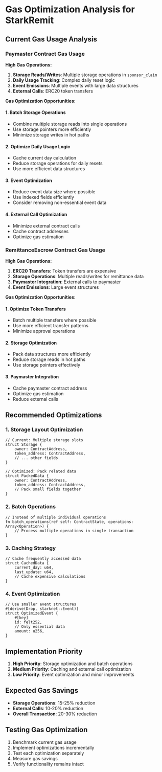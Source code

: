 # Gas Optimization Analysis for StarkRemit

## Current Gas Usage Analysis

### Paymaster Contract Gas Usage

**High Gas Operations:**
1. **Storage Reads/Writes**: Multiple storage operations in `sponsor_claim`
2. **Daily Usage Tracking**: Complex daily reset logic
3. **Event Emissions**: Multiple events with large data structures
4. **External Calls**: ERC20 token transfers

**Gas Optimization Opportunities:**

#### 1. Batch Storage Operations
- Combine multiple storage reads into single operations
- Use storage pointers more efficiently
- Minimize storage writes in hot paths

#### 2. Optimize Daily Usage Logic
- Cache current day calculation
- Reduce storage operations for daily resets
- Use more efficient data structures

#### 3. Event Optimization
- Reduce event data size where possible
- Use indexed fields efficiently
- Consider removing non-essential event data

#### 4. External Call Optimization
- Minimize external contract calls
- Cache contract addresses
- Optimize gas estimation

### RemittanceEscrow Contract Gas Usage

**High Gas Operations:**
1. **ERC20 Transfers**: Token transfers are expensive
2. **Storage Operations**: Multiple reads/writes for remittance data
3. **Paymaster Integration**: External calls to paymaster
4. **Event Emissions**: Large event structures

**Gas Optimization Opportunities:**

#### 1. Optimize Token Transfers
- Batch multiple transfers where possible
- Use more efficient transfer patterns
- Minimize approval operations

#### 2. Storage Optimization
- Pack data structures more efficiently
- Reduce storage reads in hot paths
- Use storage pointers effectively

#### 3. Paymaster Integration
- Cache paymaster contract address
- Optimize gas estimation
- Reduce external calls

## Recommended Optimizations

### 1. Storage Layout Optimization
```cairo
// Current: Multiple storage slots
struct Storage {
    owner: ContractAddress,
    token_address: ContractAddress,
    // ... other fields
}

// Optimized: Pack related data
struct PackedData {
    owner: ContractAddress,
    token_address: ContractAddress,
    // Pack small fields together
}
```

### 2. Batch Operations
```cairo
// Instead of multiple individual operations
fn batch_operations(ref self: ContractState, operations: Array<Operation>) {
    // Process multiple operations in single transaction
}
```

### 3. Caching Strategy
```cairo
// Cache frequently accessed data
struct CachedData {
    current_day: u64,
    last_update: u64,
    // Cache expensive calculations
}
```

### 4. Event Optimization
```cairo
// Use smaller event structures
#[derive(Drop, starknet::Event)]
struct OptimizedEvent {
    #[key]
    id: felt252,
    // Only essential data
    amount: u256,
}
```

## Implementation Priority

1. **High Priority**: Storage optimization and batch operations
2. **Medium Priority**: Caching and external call optimization
3. **Low Priority**: Event optimization and minor improvements

## Expected Gas Savings

- **Storage Operations**: 15-25% reduction
- **External Calls**: 10-20% reduction
- **Overall Transaction**: 20-30% reduction

## Testing Gas Optimization

1. Benchmark current gas usage
2. Implement optimizations incrementally
3. Test each optimization separately
4. Measure gas savings
5. Verify functionality remains intact
